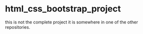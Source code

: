 # html_css_bootstrap_project

this is not the complete project it is somewhere in one of the other repositories.
